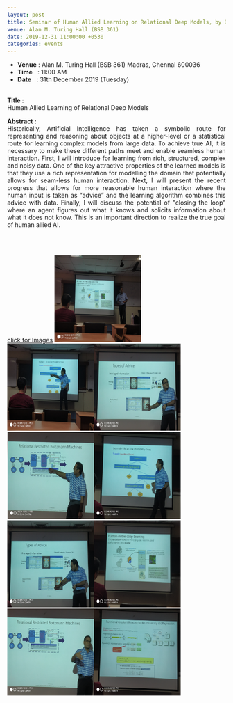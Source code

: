 ```yaml
---
layout: post
title: Seminar of Human Allied Learning on Relational Deep Models, by Dr. Sriraam Natarajan
venue: Alan M. Turing Hall (BSB 361)
date: 2019-12-31 11:00:00 +0530
categories: events
---
```


<ul class="mb-5">
       <li><b>Venue</b> : Alan M. Turing Hall (BSB 361) Madras, Chennai 600036 </li>
         <li><b>Time</b>&nbsp;&nbsp; : 11:00 AM</li>
         <li><b>Date</b>&nbsp;&nbsp; : 31th December 2019 (Tuesday)</li>  
</ul>      
<br><strong>Title :</strong>
<br>Human Allied Learning of Relational Deep Models <br> 







<p align="justify"><strong> Abstract :</strong><br>Historically, Artificial Intelligence has taken a symbolic route for representing and reasoning about objects at a higher-level or a statistical route for learning complex models from large data. To achieve true AI, it is necessary to make these different paths meet and enable seamless human interaction. First, I will introduce for learning from rich, structured, complex and noisy data. One of the key attractive properties of the learned models is that they use a rich representation for modelling the domain that potentially allows for seam-less human interaction. Next, I will present the recent progress that allows for more reasonable human interaction where the human input is taken as “advice” and the learning algorithm combines this advice with data. Finally, I will discuss the potential of "closing the loop" where an agent figures out what it knows and solicits information about what it does not know. This is an important direction to realize the true goal of human allied AI. <br></p><br><br>


<a href="https://rbc-dsai-iitm.github.io/events/2019/12/31/Seminar-Human-Allied-Learning.html">click for Images</a> <img src="/images/1-01.png" style="width:200px;height:200px;" /><img src="/images/2-01.png" style="width:200px;height:200px;" /><img src="/images/3-01.png" style="width:200px;height:200px;" /><img src="/images/4-01.png" style="width:200px;height:200px;" /><img src="/images/5-01.png" style="width:200px;height:200px;" /><img src="/images/6-01.png" style="width:200px;height:200px;" /><img src="/images/7-01.png" style="width:200px;height:200px;" /><img src="/images/8.png" style="width:200px;height:200px;" /><img src="/images/9-01.png" style="width:200px;height:200px;" />



